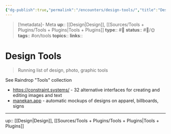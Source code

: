 ```yaml
---
{"dg-publish":true,"permalink":"/encounters/design-tools/","title":"Design Tools"}
---
```


> [!metadata]- Meta
> **up**:: [[Design\|Design]], [[Sources/Tools + Plugins/Tools + Plugins\|Tools + Plugins]]
> **type**:: #📝 
> **status**:: #📝/🌞
> **tags**:: #on/tools
> **topics**:: 
> **links**::


# Design Tools

> Running list of design, photo, graphic tools

See Raindrop "Tools" collection

- https://constraint.systems/ - 32 alternative interfaces for creating and editing images and text
- [manekan.app](https://www.maneken.app/) - automatic mockups of designs on apparel, billboards, signs


---
up:: [[Design\|Design]], [[Sources/Tools + Plugins/Tools + Plugins\|Tools + Plugins]]

